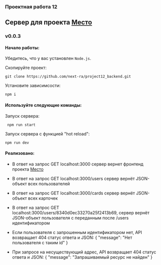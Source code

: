 ### Проектная работа 12

## Сервер для проекта [Место](https://github.com/next-ra/prj11)

### v0.0.3

#### Начало работы:

Убедитесь, что у вас установлен `Node.js`.

Скопируйте проект:

```
git clone https://github.com/next-ra/project12_backend.git
```

Установите зависимсости:

```
npm i
```

#### Используйте следующие команды:

Запуск сервера:

```
 npm run start
```

Запуск сервера с функцией "hot reload":

```
npm run dev
```

#### Реализовано:

- В ответ на запрос GET localhost:3000 сервер вернет фронтенд проекта [Место](https://github.com/next-ra/prj11)

- В ответ на запрос GET localhost:3000/users сервер вернёт JSON-объект всех пользователей

- В ответ на запрос GET localhost:3000/cards сервер вернёт JSON-объект всех карточек

- В ответ на запрос GET localhost:3000/users/8340d0ec33270a25f2413b69, сервер вернёт JSON-объект пользователя с переданным после /users идентификатором

- Если пользователя с запрошенным идентификатором нет, API возвращает 404 статус ответа и JSON: { "message": "Нет пользователя с таким id" }

- При запросе на несуществующий адрес, API возвращает 404 статус ответа и JSON: { "message": "Запрашиваемый ресурс не найден" }
